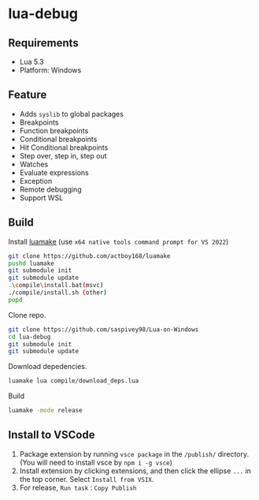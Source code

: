 # lua-debug

## Requirements

* Lua 5.3
* Platform: Windows

## Feature

* Adds `syslib` to global packages
* Breakpoints
* Function breakpoints
* Conditional breakpoints
* Hit Conditional breakpoints
* Step over, step in, step out
* Watches
* Evaluate expressions
* Exception
* Remote debugging
* Support WSL

## Build

Install [luamake](https://github.com/actboy168/luamake) (use `x64 native tools command prompt for VS 2022`)

```bash
git clone https://github.com/actboy168/luamake
pushd luamake
git submodule init
git submodule update
.\compile\install.bat(msvc)
./compile/install.sh (other)
popd
```

Clone repo.

```bash
git clone https://github.com/saspivey98/Lua-on-Windows
cd lua-debug
git submodule init
git submodule update
```

Download depedencies.

``` bash
luamake lua compile/download_deps.lua
```

Build

```bash
luamake -mode release
```

## Install to VSCode

1. Package extension by running `vsce package` in the `/publish/` directory. (You will need to install vsce by `npm i -g vsce`)
2. Install extension by clicking extensions, and then click the ellipse `...` in the top corner. Select `Install from VSIX`.
3. For release, `Run task：Copy Publish`
